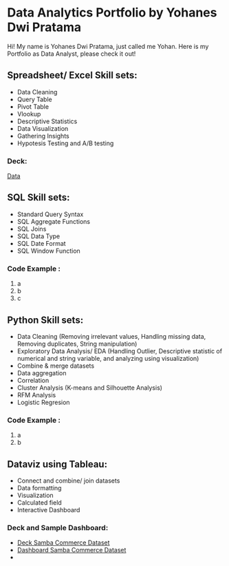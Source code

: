 # Data Analytics Portfolio by Yohanes Dwi Pratama

Hi! My name is Yohanes Dwi Pratama, just called me Yohan. Here is my Portfolio as Data Analyst, please check it out!

## Spreadsheet/ Excel Skill sets:
- Data Cleaning
- Query Table
- Pivot Table
- Vlookup
- Descriptive Statistics
- Data Visualization
- Gathering Insights
- Hypotesis Testing and A/B testing

### Deck:
[Data](https://)

## SQL Skill sets:
- Standard Query Syntax
- SQL Aggregate Functions
- SQL Joins
- SQL Data Type
- SQL Date Format
- SQL Window Function

### Code Example :
1. a
2. b 
3. c

## Python Skill sets:
- Data Cleaning (Removing irrelevant values, Handling missing data, Removing duplicates, String manipulation)
- Exploratory Data Analysis/ EDA (Handling Outlier, Descriptive statistic of numerical and string variable, and analyzing using visualization)
- Combine & merge datasets
- Data aggregation
- Correlation
- Cluster Analysis (K-means and Silhouette Analysis)
- RFM Analysis
- Logistic Regresion

### Code Example :
1. a
2. b 

## Dataviz using Tableau:
- Connect and combine/ join datasets
- Data formatting
- Visualization
- Calculated field
- Interactive Dashboard

### Deck and Sample Dashboard:
- [Deck Samba Commerce Dataset](https://docs.google.com/presentation/d/108Fw5F9V1dhDzcypIAfEm1_G7P2EVOg6a-MnE9D45rk/edit?usp=sharing)
- [Dashboard Samba Commerce Dataset](https://public.tableau.com/views/W10W11_JAN23_Yohanes_Dwi_Pratama_Intermediate/Dashboard1?:language=en-US&publish=yes&:display_count=n&:origin=viz_share_link)
- 
